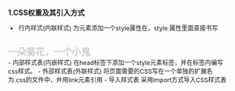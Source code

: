 ### 1.CSS权重及其引入方式
- 行内样式(内联样式)
为元素添加一个style属性在，style 属性里面直接书写
<h3 style="font-size: 18px; color: #cccccc;">一朵菊花，一个小鬼</h3>
- 内部样式表(内嵌样式)
在head标签下添加一个style元素标签，并在标签内编写css样式。
 <style>
            *{
                margin: 0;
                padding: 0;
            }
            body{
                font-size: 12px;
            }
        </style>
- 外部样式表(外联样式)
将页面需要的CSS写在一个单独的扩展名为.css的文件中，并用link元素引用
 <head>
        <title>外部样式表</title>
        <link rel="stylesheet" type="text/css" href="..."/>
    </head>
- 导入样式表
采用import方式导入CSS样式表
<style type="text/css">
            <!--
            @import url("style.css");
            -->
        </style>

